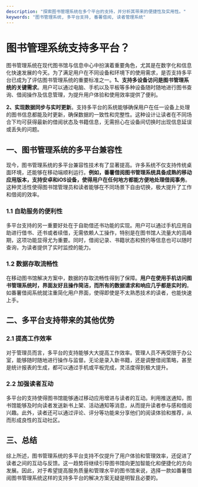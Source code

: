 ```yaml
---
description: "探索图书管理系统在多个平台的支持，并分析其带来的便捷性及实用性。"
keywords: "图书管理系统, 多平台支持, 番薯借阅, 读者管理系统"
---
```

# 图书管理系统支持多平台？

图书管理系统在现代图书馆与信息中心中扮演着重要角色，尤其是在数字化和信息化快速发展的今天。为了满足用户在不同设备和环境下的使用需求，是否支持多平台已成为了评估图书管理系统的重要标准之一。**1、支持多设备访问是图书管理系统的关键需求**。用户可以通过电脑、手机以及平板等多种设备随时随地进行图书查询、借阅操作及信息管理，为提升用户体验和使用效率提供了便利。  

**2、实现数据同步与实时更新**。支持多平台的系统能够确保用户在任一设备上处理的图书信息都能及时更新，确保数据的一致性和完整性。这种设计让读者在不同场合下均可获得最新的借阅状态及书籍信息，无需担心在设备间切换时出现信息延误或丢失的问题。

## 一、图书管理系统的多平台兼容性

现今，图书管理系统的多平台兼容性技术有了显著提高。许多系统不仅支持传统桌面环境，还能够在移动端顺利运行。**例如，番薯借阅图书管理系统具备成熟的移动应用版本，支持安卓和iOS设备，使得用户在任何地方都能方便地处理借阅事务**。这种灵活性使得图书馆管理员和读者能够在不同场景下自由切换，极大提升了工作和借阅的效率。

### 1.1 自助服务的便利性

多平台支持的另一重要好处在于自助借还书功能的实现。用户可以通过手机应用自助进行借书、还书或者续借，无需依赖人工操作，特别是在图书馆人流量大的高峰期，这项功能显得尤为重要。同时，借阅记录、书籍状态和预约等信息也可以随时查询，为读者提供了实时监控的能力。

### 1.2 数据存取流畅性

在移动图书馆解决方案中，数据的存取流畅性得到了保障。**用户在使用手机访问图书管理系统时，界面友好且操作简洁，而所有的数据请求和响应几乎都是实时的**。如番薯借阅系统就注重简化用户界面，使得即使是不太熟悉技术的读者，也能快速上手。

## 二、多平台支持带来的其他优势

### 2.1 提高工作效率

对于管理员而言，多平台的支持能够大大提高工作效率。管理人员不再受限于办公室，能够随时随地进行操作与监督。无论是录入新书籍，还是调整借阅策略，甚至是统计报表的生成，都可以通过手机或平板完成，灵活度得到极大提升。

### 2.2 加强读者互动

多平台的支持使得图书馆能够通过移动应用增进与读者的互动。利用推送通知，图书馆能够及时向读者发送新书上架、活动通知等消息，从而提升读者参与感和借阅兴趣。此外，读者还可以通过评论、评分等功能来分享他们的阅读体验和推荐，从而形成良性的互动社区。

## 三、总结

综上所述，图书管理系统的多平台支持不仅提升了用户体验和管理效率，还促进了读者之间的互动与反馈。这一趋势将继续引导图书馆向更加智能化和便捷化的方向发展。因此，对于希望提高服务质量和管理水平的图书馆来说，选择一款如番薯借阅图书管理系统这样的支持多平台的解决方案无疑是明智且必要的。
